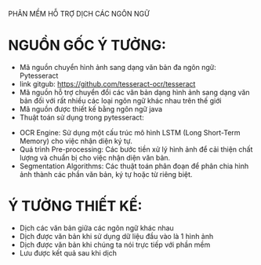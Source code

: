PHÂN MỀM HỖ TRỢ DỊCH CÁC NGÔN NGỮ

# NGUỒN GỐC Ý TƯỞNG:
- Mã nguồn chuyển hình ảnh sang dạng văn bản đa ngôn ngữ: Pytesseract
- link gitgub: https://github.com/tesseract-ocr/tesseract
- Mã nguồn hỗ trợ chuyển đổi các văn bản dạng hình ảnh sang dạng văn bản đối với rất nhiều các loại ngôn ngữ khác nhau trên thế giới
- Mã nguồn được thiết kế bằng ngôn ngữ java 
- Thuật toán sử dụng trong pytesseract:
+ OCR Engine: Sử dụng một cấu trúc mô hình LSTM (Long Short-Term Memory) cho việc nhận diện ký tự.
+ Quá trình Pre-processing: Các bước tiền xử lý hình ảnh để cải thiện chất lượng và chuẩn bị cho việc nhận diện văn bản.
+ Segmentation Algorithms: Các thuật toán phân đoạn để phân chia hình ảnh thành các phần văn bản, ký tự hoặc từ riêng biệt.
# Ý TƯỞNG THIẾT KẾ:
- Dịch các văn bản giữa các ngôn ngữ khác nhau
- Dịch được văn bản khi sử dụng dữ liệu đầu vào là 1 hình ảnh
- Dịch được văn bản khi chúng ta nói trực tiếp với phần mềm
- Lưu được kết quả sau khi dịch
  
